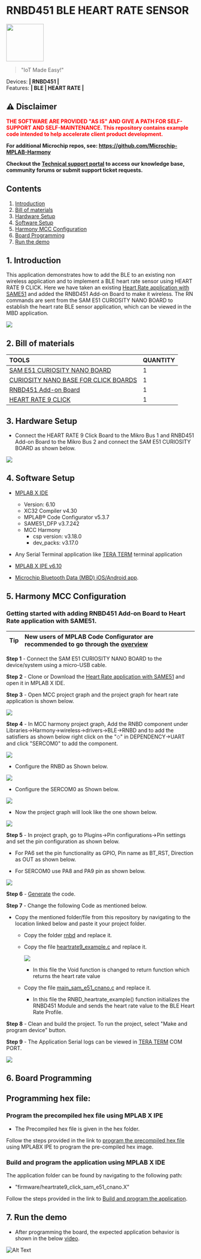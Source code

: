 # RNBD451 BLE HEART RATE SENSOR

<img src="docs/IoT-Made-Easy-Logo.png" width=100>


> "IoT Made Easy!" 

Devices: **| RNBD451 |**<br>
Features: **| BLE | HEART RATE |**


## ⚠ Disclaimer

<p><span style="color:red"><b>
THE SOFTWARE ARE PROVIDED "AS IS" AND GIVE A PATH FOR SELF-SUPPORT AND SELF-MAINTENANCE. This repository contains example code intended to help accelerate client product development. </br>

For additional Microchip repos, see: <a href="https://github.com/Microchip-MPLAB-Harmony" target="_blank">https://github.com/Microchip-MPLAB-Harmony</a>

Checkout the <a href="https://microchipsupport.force.com/s/" target="_blank">Technical support portal</a> to access our knowledge base, community forums or submit support ticket requests.
</span></p></b>

## Contents

1. [Introduction](#step1)
1. [Bill of materials](#step2)
1. [Hardware Setup](#step3)
1. [Software Setup](#step4)
1. [Harmony MCC Configuration](#step5)
1. [Board Programming](#step6)
1. [Run the demo](#step7)

## 1. Introduction<a name="step1">

This application demonstrates how to add the BLE to an existing non wireless application and to implement a BLE heart rate sensor using HEART RATE 9 CLICK. Here we have taken an existing [Heart Rate application with SAME51](https://github.com/Microchip-MPLAB-Harmony/reference_apps/tree/master/apps/sam_e51_cnano/same51n_mikroe_click/heartrate9) and added the RNBD451 Add-on Board to make it wireless. The RN commands are sent from the SAM E51 CURIOSITY NANO BOARD to establish the heart rate BLE sensor application, which can be viewed in the MBD application.

![](docs/app.png)

## 2. Bill of materials<a name="step2">

| TOOLS | QUANTITY |
| :- | :- |
| [SAM E51 CURIOSITY NANO BOARD](https://www.microchip.com/en-us/development-tool/ev76s68a) | 1 |
| [CURIOSITY NANO BASE FOR CLICK BOARDS](https://www.microchip.com/en-us/development-tool/ac164162) | 1 |
| [RNBD451 Add-on Board](https://www.microchip.com/en-us/development-tool/ev25f14a) | 1 |
| [HEART RATE 9 CLICK](https://www.mikroe.com/heart-rate-9-click) | 1 |

## 3. Hardware Setup<a name="step3">

- Connect the HEART RATE 9 Click Board to the Mikro Bus 1 and RNBD451 Add-on Board to the Mikro Bus 2 and connect the SAM E51 CURIOSITY BOARD as shown below.

![](docs/hardware.png)

## 4. Software Setup<a name="step4">

- [MPLAB X IDE ](https://www.microchip.com/en-us/tools-resources/develop/mplab-x-ide#tabs)

    - Version: 6.10
	- XC32 Compiler v4.30
	- MPLAB® Code Configurator v5.3.7
	- SAME51_DFP v3.7.242
	- MCC Harmony
	  - csp version: v3.18.0
	  - dev_packs: v3.17.0
	  
- Any Serial Terminal application like [TERA TERM](https://download.cnet.com/Tera-Term/3000-2094_4-75766675.html) terminal application

- [MPLAB X IPE v6.10](https://microchipdeveloper.com/ipe:installation)

- [Microchip Bluetooth Data (MBD) iOS/Android app](https://play.google.com/store/apps/details?id=com.microchip.bluetooth.data&hl=en_IN&gl=US).

## 5. Harmony MCC Configuration<a name="step5">

### Getting started with adding RNBD451 Add-on Board to Heart Rate application with SAME51.

| Tip | New users of MPLAB Code Configurator are recommended to go through the [overview](https://onlinedocs.microchip.com/pr/GUID-1F7007B8-9A46-4D03-AEED-650357BA760D-en-US-6/index.html?GUID-AFAB9227-B10C-4FAE-9785-98474664B50A) |
| :- | :- |

**Step 1** - Connect the SAM E51 CURIOSITY NANO BOARD to the device/system using a micro-USB cable.

**Step 2** - Clone or Download the [Heart Rate application with SAME51](https://github.com/Microchip-MPLAB-Harmony/reference_apps/tree/master/apps/sam_e51_cnano/same51n_mikroe_click/heartrate9) and open it in MPLAB X IDE.

**Step 3** - Open MCC project graph and the project graph for heart rate application is shown below.

![](docs/project_graph_prev.png)

**Step 4** - In MCC harmony project graph, Add the RNBD component under Libraries->Harmony->wireless->drivers->BLE->RNBD and to add the satisfiers as shown below right click on the "⬦" in DEPENDENCY->UART and click "SERCOM0" to add the component.

![](docs/RN.png)

- Configure the RNBD as Shown below.

![](docs/RNBD.png) 

- Configure the SERCOM0 as Shown below.

![](docs/SERCOM0.png)

- Now the project graph will look like the one shown below.

![](docs/project_graph.png)

**Step 5** - In project graph, go to Plugins->Pin configurations->Pin settings and set the pin configuration as shown below.

- For PA6 set the pin functionality as GPIO, Pin name as BT_RST, Direction as OUT as shown below.

- For SERCOM0 use PA8 and PA9 pin as shown below. 
  
![](docs/pinsetting.png)

**Step 6** - [Generate](https://onlinedocs.microchip.com/pr/GUID-A5330D3A-9F51-4A26-B71D-8503A493DF9C-en-US-1/index.html?GUID-9C28F407-4879-4174-9963-2CF34161398E) the code.

**Step 7** - Change the following Code as mentioned below.

- Copy the mentioned folder/file from this repository by navigating to the location linked below and paste it your project folder.

	- Copy the folder [rnbd](https://github.com/MicrochipTech/RNBD451_BLE_HEART_RATE_SENSOR/blob/main/firmware/src/rnbd) and replace it.
	
	- Copy the file [heartrate9_example.c](https://github.com/MicrochipTech/RNBD451_BLE_HEART_RATE_SENSOR/blob/main/firmware/src/click_routines/heartrate9/heartrate9_example.c) and replace it.
	
		![](docs/heartrate_ex.png)
		
		- In this file the Void function is changed to return function which returns the heart rate value
		
	- Copy the file [main_sam_e51_cnano.c](https://github.com/MicrochipTech/RNBD451_BLE_HEART_RATE_SENSOR/blob/main/firmware/src/main_sam_e51_cnano.c) and replace it.
		
		- In this file the RNBD_heartrate_example() function initializes the RNBD451 Module and sends the heart rate value to the BLE Heart Rate Profile.
		
		
**Step 8** - Clean and build the project. To run the project, select "Make and program device" button.
	
**Step 9** - The Application Serial logs can be viewed in [TERA TERM](https://download.cnet.com/Tera-Term/3000-2094_4-75766675.html) COM PORT.

![](docs/TERATERM.png)
	
## 6. Board Programming<a name="step6">

## Programming hex file:

### Program the precompiled hex file using MPLAB X IPE

- The Precompiled hex file is given in the hex folder.

Follow the steps provided in the link to [program the precompiled hex file](https://microchipdeveloper.com/ipe:programming-device) using MPLABX IPE to program the pre-compiled hex image. 


### Build and program the application using MPLAB X IDE

The application folder can be found by navigating to the following path: 

- "firmware/heartrate9_click_sam_e51_cnano.X"

Follow the steps provided in the link to [Build and program the application](https://github.com/Microchip-MPLAB-Harmony/wireless_apps_pic32cxbz2_wbz45/tree/master/apps/ble/advanced_applications/ble_sensor#build-and-program-the-application-guid-3d55fb8a-5995-439d-bcd6-deae7e8e78ad-section).

## 7. Run the demo<a name="step7">

- After programming the board, the expected application behavior is shown in the below [video](https://github.com/MicrochipTech/RNBD451_BLE_HEART_RATE_SENSOR/blob/main/docs/demo.gif).

![Alt Text](docs/demo.gif)
